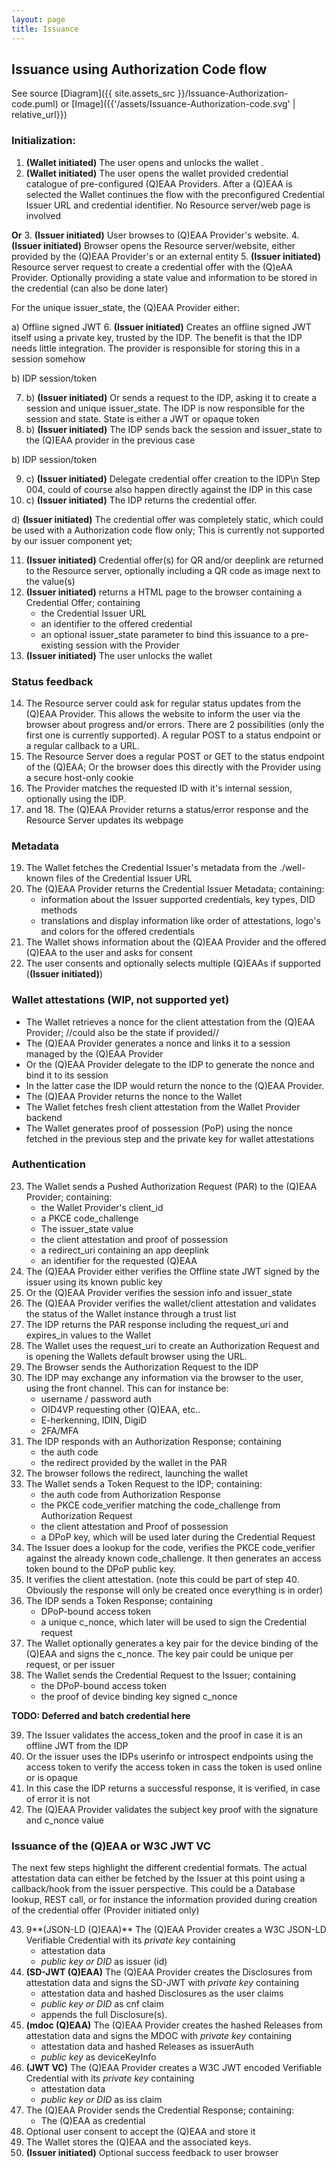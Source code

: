 ```yaml
---
layout: page
title: Issuance
---
```


## Issuance using Authorization Code flow

See source [Diagram]({{ site.assets_src }}/Issuance-Authorization-code.puml) or [Image]({{'/assets/Issuance-Authorization-code.svg' | relative_url}})

### Initialization:
1. **(Wallet initiated)** The user opens and unlocks the wallet .
2. **(Wallet initiated)** The user opens the wallet provided credential catalogue of pre-configured (Q)EAA Providers. After a (Q)EAA is selected the Wallet continues the flow with the preconfigured Credential Issuer URL and credential identifier. No Resource server/web page is involved

**Or**
3. **(Issuer initiated)** User browses to (Q)EAA Provider's website.
4. **(Issuer initiated)** Browser opens the Resource server/website, either provided by the (Q)EAA Provider's or an external entity
5. **(Issuer initiated)** Resource server request to create a credential offer with the (Q)eAA Provider. Optionally providing a state value and information to be stored in the credential (can also be done later)

For the unique issuer_state, the (Q)EAA Provider either:

a) Offline signed JWT
6. **(Issuer initiated)** Creates an offline signed JWT itself using a private key, trusted by the IDP. The benefit is that the IDP needs little integration. The provider is responsible for storing this in a session somehow

b) IDP session/token

7. b) **(Issuer initiated)** Or sends a request to the IDP, asking it to create a session and unique issuer_state. The IDP is now responsible for the session and state. State is either a JWT or opaque token
8. b) **(Issuer initiated)** The IDP sends back the session and issuer_state to the (Q)EAA provider in the previous case

b) IDP session/token

9. c) **(Issuer initiated)** Delegate credential offer creation to the IDP\n Step 004, could of course also happen directly against the IDP in this case
10. c) **(Issuer initiated)** The IDP returns the credential offer.


d) **(Issuer initiated)** The credential offer was completely static, which could be used with a Authorization code flow only; This is currently not supported by our issuer component yet;


11. **(Issuer initiated)** Credential offer(s) for QR and/or deeplink are returned to the Resource server, optionally including a QR code as image next to the value(s)
12. **(Issuer initiated)** returns a HTML page to the browser containing a Credential Offer; containing
    - the Credential Issuer URL
    - an identifier to the offered credential
    - an optional issuer_state parameter to bind this issuance to a pre-existing session with the Provider
13. **(Issuer initiated)** The user unlocks the wallet

### Status feedback

14. The Resource server could ask for regular status updates from the (Q)EAA Provider. This allows the website to inform the user via the browser about progress and/or errors. There are 2 possibilities (only the first one is currently supported). A regular POST to a status endpoint or a regular callback to a URL. 
15. The Resource Server does a regular POST or GET to the status endpoint of the (Q)EAA; Or the browser does this directly with the Provider using a secure host-only cookie
16. The Provider matches the requested ID with it's internal session, optionally using the IDP.
17. and 18. The (Q)EAA Provider returns a status/error response and the Resource Server updates its webpage

### Metadata
19. The Wallet fetches the Credential Issuer's metadata from the ./well-known files of the Credential Issuer URL
20. The (Q)EAA Provider returns the Credential Issuer Metadata; containing:
    - information about the Issuer supported credentials, key types, DID methods
    - translations and display information like order of attestations, logo's and colors for the offered credentials 
21. The Wallet shows information about the (Q)EAA Provider and the offered (Q)EAA to the user and asks for consent
22. The user consents and optionally selects multiple (Q)EAAs if supported (**(Issuer initiated)**)

### Wallet attestations (WIP, not supported yet)
- The Wallet retrieves a nonce for the client attestation from the (Q)EAA Provider; //could also be the state if provided// 
- The (Q)EAA Provider generates a nonce and links it to a session managed by the (Q)EAA Provider
- Or the (Q)EAA Provider delegate to the IDP to generate the nonce and bind it to its session
- In the latter case the IDP would return the nonce to the (Q)EAA Provider.
- The (Q)EAA Provider returns the nonce to the Wallet 
- The Wallet fetches fresh client attestation from the Wallet Provider backend 
- The Wallet generates proof of possession (PoP) using the nonce fetched in the previous step and the private key for wallet attestations

### Authentication
23. The Wallet sends a Pushed Authorization Request (PAR) to the (Q)EAA Provider; containing:
    - the Wallet Provider's client_id
    - a PKCE code_challenge
    - The issuer_state value
    - the client attestation and proof of possession
    - a redirect_uri containing an app deeplink
    - an identifier for the requested (Q)EAA 
24. The (Q)EAA Provider either verifies the Offline state JWT signed by the issuer using its known public key
25. Or the (Q)EAA Provider verifies the session info and issuer_state
26. The (Q)EAA Provider verifies the wallet/client attestation and validates the status of the Wallet instance through a trust list
27. The IDP returns the PAR response including the request_uri and expires_in values to the Wallet 
28. The Wallet uses the request_uri to create an Authorization Request and is opening the Wallets default browser using the URL. 
29. The Browser sends the Authorization Request to the IDP 
30. The IDP may exchange any information via the browser to the user, using the front channel. This can for instance be:
    - username / password auth
    - OID4VP requesting other (Q)EAA, etc..
    - E-herkenning, IDIN, DigiD  
    - 2FA/MFA 
31. The IDP responds with an Authorization Response; containing
    - the auth code
    - the redirect provided by the wallet in the PAR
32. The browser follows the redirect, launching the wallet 
33. The Wallet sends a Token Request to the IDP; containing:
    - the auth code from Authorization Response
    - the PKCE code_verifier matching the code_challenge from Authorization Request
    - the client attestation and Proof of possession
    - a DPoP key, which will be used later during the Credential Request 
34. The Issuer does a lookup for the code, verifies the PKCE code_verifier against the already known code_challenge. It then generates an access token bound to the DPoP public key.
35. It verifies the client attestation. (note this could be part of step 40. Obviously the response will only be created once everything is in order)
36. The IDP sends a Token Response; containing
    - DPoP-bound access token
    - a unique c_nonce, which later will be used to sign the Credential request 
37. The Wallet optionally generates a key pair for the device binding of the (Q)EAA and signs the c_nonce. The key pair could be unique per request, or per issuer
38. The Wallet sends the Credential Request to the Issuer; containing
    - the DPoP-bound access token
    - the proof of device binding key signed c_nonce
    
**TODO: Deferred and batch credential here**
    
39. The Issuer validates the access_token and the proof in case it is an offline JWT from the IDP
40. Or the issuer uses the IDPs userinfo or introspect endpoints using the access token to verify the access token in cass the token is used online or is opaque
41. In this case the IDP returns a successful response, it is verified, in case of error it is not
42. The (Q)EAA Provider validates the subject key proof with the signature and c_nonce value

### Issuance of the (Q)EAA or W3C JWT VC
The next few steps highlight the different credential formats. The actual attestation data can either be fetched by the Issuer at this point using a callback/hook from the issuer perspective. This could be a Database lookup, REST call, or for instance the information provided during creation of the credential offer (Provider initiated only)

43. 9**(JSON-LD (Q)EAA)** The (Q)EAA Provider creates a W3C JSON-LD Verifiable Credential with its *private key* containing
    - attestation data
    - *public key or DID* as issuer (id)
44. **(SD-JWT (Q)EAA)** The (Q)EAA Provider creates the Disclosures from attestation data and signs the SD-JWT with *private key* containing
    - attestation data and hashed Disclosures as the user claims
    - *public key or DID* as cnf claim 
    - appends the full Disclosure(s).
45. **(mdoc (Q)EAA)** The (Q)EAA Provider creates the hashed Releases from attestation data and signs the MDOC with *private key* containing
    - attestation data and hashed Releases as issuerAuth
    - *public key* as deviceKeyInfo
46. **(JWT VC)** The (Q)EAA Provider creates a W3C JWT encoded Verifiable Credential with its *private key* containing
    - attestation data
    - *public key or DID* as iss claim 
47. The (Q)EAA Provider sends the Credential Response; containing:
    - The (Q)EAA as credential
48. Optional user consent to accept the (Q)EAA and store it
49. The Wallet stores the (Q)EAA and the associated keys.
50. **(Issuer initiated)** Optional success feedback to user browser
